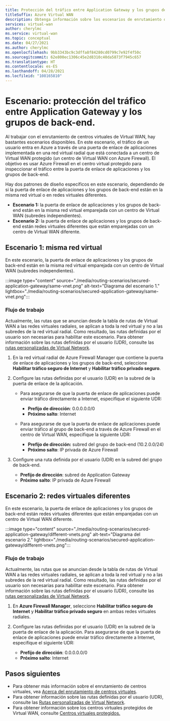 ```yaml
---
title: Protección del tráfico entre Application Gateway y los grupos de back-end
titleSuffix: Azure Virtual WAN
description: Obtenga información sobre los escenarios de enrutamiento de Virtual WAN para el tráfico seguro que viaja a través de una puerta de enlace de aplicación. La puerta de enlace de aplicación se implementa en una red virtual radial que se conecta a un centro de conectividad protegido de Virtual WAN.
services: virtual-wan
author: cherylmc
ms.service: virtual-wan
ms.topic: conceptual
ms.date: 04/27/2021
ms.author: cherylmc
ms.openlocfilehash: 9bb3343bc9c3dffa8f84280cd0799c7e92f4f50c
ms.sourcegitcommit: 62e800ec1306c45e2d8310c40da5873f7945c657
ms.translationtype: HT
ms.contentlocale: es-ES
ms.lasthandoff: 04/28/2021
ms.locfileid: "108165810"
---
```

# <a name="scenario-secure-traffic-between-application-gateway-and-backend-pools"></a>Escenario: protección del tráfico entre Application Gateway y los grupos de back-end.

Al trabajar con el enrutamiento de centros virtuales de Virtual WAN, hay bastantes escenarios disponibles. En este escenario, el tráfico de un usuario entra en Azure a través de una puerta de enlace de aplicaciones implementada en una red virtual radial que está conectada a un centro de Virtual WAN protegido (un centro de Virtual WAN con Azure Firewall). El objetivo es usar Azure Firewall en el centro virtual protegido para inspeccionar el tráfico entre la puerta de enlace de aplicaciones y los grupos de back-end.

Hay dos patrones de diseño específicos en este escenario, dependiendo de si la puerta de enlace de aplicaciones y los grupos de back-end están en la misma red virtual o en redes virtuales diferentes.

* **Escenario 1:** la puerta de enlace de aplicaciones y los grupos de back-end están en la misma red virtual emparejada con un centro de Virtual WAN (subredes independientes).
* **Escenario 2:** la puerta de enlace de aplicaciones y los grupos de back-end están redes virtuales diferentes que están emparejadas con un centro de Virtual WAN diferente.

## <a name="scenario-1---same-vnet"></a><a name="scenario-1"></a>Escenario 1: misma red virtual

En este escenario, la puerta de enlace de aplicaciones y los grupos de back-end están en la misma red virtual emparejada con un centro de Virtual WAN (subredes independientes).

:::image type="content" source="./media/routing-scenarios/secured-application-gateway/same-vnet.png" alt-text="Diagrama del escenario 1." lightbox="./media/routing-scenarios/secured-application-gateway/same-vnet.png":::

### <a name="workflow"></a>Flujo de trabajo

Actualmente, las rutas que se anuncian desde la tabla de rutas de Virtual WAN a las redes virtuales radiales, se aplican a toda la red virtual y no a las subredes de la red virtual radial. Como resultado, las rutas definidas por el usuario son necesarias para habilitar este escenario. Para obtener información sobre las rutas definidas por el usuario (UDR), consulte las [rutas personalizadas de Virtual Network](../virtual-network/virtual-networks-udr-overview.md#user-defined).


1. En la red virtual radial de Azure Firewall Manager que contiene la puerta de enlace de aplicaciones y los grupos de back-end, seleccione **Habilitar tráfico seguro de Internet** y **Habilitar tráfico privado seguro**.
1. Configure las rutas definidas por el usuario (UDR) en la subred de la puerta de enlace de la aplicación.

   * Para asegurarse de que la puerta de enlace de aplicaciones puede enviar tráfico directamente a Internet, especifique el siguiente UDR:

     * **Prefijo de dirección**: 0.0.0.0.0/0
     * **Próximo salto**: Internet

   * Para asegurarse de que la puerta de enlace de aplicaciones puede enviar tráfico al grupo de back-end a través de Azure Firewall en el centro de Virtual WAN, especifique la siguiente UDR:

      * **Prefijo de dirección:** subred del grupo de back-end (10.2.0.0/24)
      * **Próximo salto**: IP privada de Azure Firewall

1. Configure una ruta definida por el usuario (UDR) en la subred del grupo de back-end.

   * **Prefijo de dirección**: subred de Application Gateway
   * **Próximo salto**: IP privada de Azure Firewall

## <a name="scenario-2---different-vnets"></a><a name="scenario-2"></a>Escenario 2: redes virtuales diferentes

En este escenario, la puerta de enlace de aplicaciones y los grupos de back-end están redes virtuales diferentes que están emparejadas con un centro de Virtual WAN diferente.

:::image type="content" source="./media/routing-scenarios/secured-application-gateway/different-vnets.png" alt-text="Diagrama del escenario 2." lightbox="./media/routing-scenarios/secured-application-gateway/different-vnets.png":::

### <a name="workflow"></a>Flujo de trabajo

Actualmente, las rutas que se anuncian desde la tabla de rutas de Virtual WAN a las redes virtuales radiales, se aplican a toda la red virtual y no a las subredes de la red virtual radial. Como resultado, las rutas definidas por el usuario son necesarias para habilitar este escenario. Para obtener información sobre las rutas definidas por el usuario (UDR), consulte las [rutas personalizadas de Virtual Network](../virtual-network/virtual-networks-udr-overview.md#user-defined).

1. En **Azure Firewall Manager**, seleccione **Habilitar tráfico seguro de Internet** y **Habilitar tráfico privado seguro** en ambas redes virtuales radiales.

1. Configure las rutas definidas por el usuario (UDR) en la subred de la puerta de enlace de la aplicación. Para asegurarse de que la puerta de enlace de aplicaciones puede enviar tráfico directamente a Internet, especifique el siguiente UDR:

   * **Prefijo de dirección**: 0.0.0.0.0/0
   * **Próximo salto**: Internet

## <a name="next-steps"></a>Pasos siguientes

* Para obtener más información sobre el enrutamiento de centros virtuales, vea [Acerca del enrutamiento de centros virtuales](about-virtual-hub-routing.md).
* Para obtener información sobre las rutas definidas por el usuario (UDR), consulte las [Rutas personalizadas de Virtual Network](../virtual-network/virtual-networks-udr-overview.md#user-defined).
* Para obtener información sobre los centros virtuales protegidos de Virtual WAN, consulte [Centros virtuales protegidos.](../firewall-manager/secured-virtual-hub.md)
